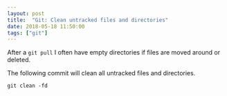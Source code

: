 ```yaml
---
layout: post
title:  "Git: Clean untracked files and directories"
date: 2018-05-18 11:50:00
tags: ["git"]
---
```


After a `git pull` I often have empty directories if files are moved around or deleted.

The following commit will clean all untracked files and directories.

```
git clean -fd
```
